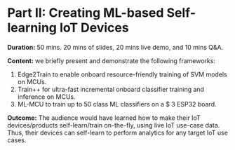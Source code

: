 # Part II: Creating ML-based Self-learning IoT Devices

**Duration:** 50 mins. 20 mins of slides, 20 mins live demo, and 10 mins Q&A.

**Content:** we briefly present and demonstrate the following frameworks:

1. Edge2Train to enable onboard resource-friendly training of SVM models on MCUs.
2. Train++ for ultra-fast incremental onboard classifier training and inference on MCUs.
3. ML-MCU to train up to 50 class ML classifiers on a $ 3 ESP32 board.

**Outcome:** The audience would have learned how to make their IoT devices/products self-learn/train on-the-fly, using live IoT use-case data. Thus, their devices can self-learn to perform analytics for any target IoT use cases. 